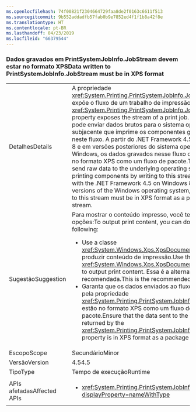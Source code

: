 ```yaml
---
ms.openlocfilehash: 74f00821f2304664729faa8de2f0163c6611f513
ms.sourcegitcommit: 9b552addadfb57fab0b9e7852ed4f1f1b8a42f8e
ms.translationtype: HT
ms.contentlocale: pt-BR
ms.lasthandoff: 04/23/2019
ms.locfileid: "66379544"
---
```

### <a name="data-written-to-printsystemjobinfojobstream-must-be-in-xps-format"></a><span data-ttu-id="48cbc-101">Dados gravados em PrintSystemJobInfo.JobStream devem estar no formato XPS</span><span class="sxs-lookup"><span data-stu-id="48cbc-101">Data written to PrintSystemJobInfo.JobStream must be in XPS format</span></span>

|   |   |
|---|---|
|<span data-ttu-id="48cbc-102">Detalhes</span><span class="sxs-lookup"><span data-stu-id="48cbc-102">Details</span></span>|<span data-ttu-id="48cbc-103">A propriedade <xref:System.Printing.PrintSystemJobInfo.JobStream> expõe o fluxo de um trabalho de impressão.</span><span class="sxs-lookup"><span data-stu-id="48cbc-103">The <xref:System.Printing.PrintSystemJobInfo.JobStream> property exposes the stream of a print job.</span></span> <span data-ttu-id="48cbc-104">O usuário pode enviar dados brutos para o sistema operacional subjacente que imprime os componentes gravando-os neste fluxo. A partir do .NET Framework 4.5 no Windows 8 e em versões posteriores do sistema operacional Windows, os dados gravados nesse fluxo devem estar no formato XPS como um fluxo de pacote.</span><span class="sxs-lookup"><span data-stu-id="48cbc-104">The user can send raw data to the underlying operating system printing components by writing to this stream.Starting with the .NET Framework 4.5 on Windows 8 and later versions of the Windows operating system, data written to this stream must be in XPS format as a package stream.</span></span>|
|<span data-ttu-id="48cbc-105">Sugestão</span><span class="sxs-lookup"><span data-stu-id="48cbc-105">Suggestion</span></span>|<span data-ttu-id="48cbc-106">Para mostrar o conteúdo impresso, você tem duas opções:</span><span class="sxs-lookup"><span data-stu-id="48cbc-106">To output print content, you can do either of the following:</span></span><ul><li><span data-ttu-id="48cbc-107">Use a classe <xref:System.Windows.Xps.XpsDocumentWriter> para produzir conteúdo de impressão.</span><span class="sxs-lookup"><span data-stu-id="48cbc-107">Use the <xref:System.Windows.Xps.XpsDocumentWriter> class to output print content.</span></span> <span data-ttu-id="48cbc-108">Essa é a alternativa recomendada.</span><span class="sxs-lookup"><span data-stu-id="48cbc-108">This is the recommended alternative.</span></span></li><li><span data-ttu-id="48cbc-109">Garanta que os dados enviados ao fluxo retornado pela propriedade <xref:System.Printing.PrintSystemJobInfo.JobStream> estão no formato XPS como um fluxo de pacote.</span><span class="sxs-lookup"><span data-stu-id="48cbc-109">Ensure that the data sent to the stream returned by the <xref:System.Printing.PrintSystemJobInfo.JobStream> property is in XPS format as a package stream.</span></span></li></ul>|
|<span data-ttu-id="48cbc-110">Escopo</span><span class="sxs-lookup"><span data-stu-id="48cbc-110">Scope</span></span>|<span data-ttu-id="48cbc-111">Secundário</span><span class="sxs-lookup"><span data-stu-id="48cbc-111">Minor</span></span>|
|<span data-ttu-id="48cbc-112">Versão</span><span class="sxs-lookup"><span data-stu-id="48cbc-112">Version</span></span>|<span data-ttu-id="48cbc-113">4.5</span><span class="sxs-lookup"><span data-stu-id="48cbc-113">4.5</span></span>|
|<span data-ttu-id="48cbc-114">Tipo</span><span class="sxs-lookup"><span data-stu-id="48cbc-114">Type</span></span>|<span data-ttu-id="48cbc-115">Tempo de execução</span><span class="sxs-lookup"><span data-stu-id="48cbc-115">Runtime</span></span>|
|<span data-ttu-id="48cbc-116">APIs afetadas</span><span class="sxs-lookup"><span data-stu-id="48cbc-116">Affected APIs</span></span>|<ul><li><xref:System.Printing.PrintSystemJobInfo.JobStream?displayProperty=nameWithType></li></ul>|
